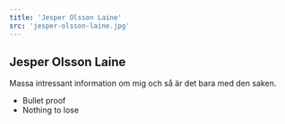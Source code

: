 ```yaml
---
title: 'Jesper Olsson Laine'
src: 'jesper-olsson-laine.jpg'
---
```


## Jesper Olsson Laine ##

Massa intressant information om mig och så är det bara med den saken.

* Bullet proof
* Nothing to lose